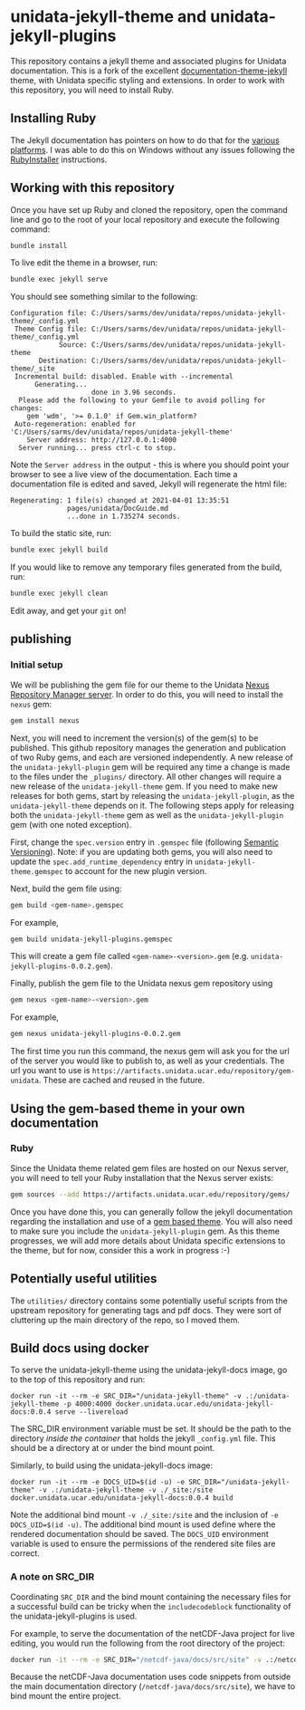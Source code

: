 # unidata-jekyll-theme and unidata-jekyll-plugins

This repository contains a jekyll theme and associated plugins for Unidata documentation.
This is a fork of the excellent [documentation-theme-jekyll](https://idratherbewriting.com/documentation-theme-jekyll) theme, with Unidata specific styling and extensions.
In order to work with this repository, you will need to install Ruby.

## Installing Ruby
The Jekyll documentation has pointers on how to do that for the [various platforms](https://jekyllrb.com/docs/installation/).
I was able to do this on Windows without any issues following the [RubyInstaller](https://jekyllrb.com/docs/installation/windows/#installation-via-rubyinstaller) instructions.

## Working with this repository

Once you have set up Ruby and cloned the repository, open the command line and go to the root of your local repository and execute the following command:

~~~sh
bundle install
~~~

To live edit the theme in a browser, run:

~~~sh
bundle exec jekyll serve
~~~

You should see something similar to the following:

~~~posh
Configuration file: C:/Users/sarms/dev/unidata/repos/unidata-jekyll-theme/_config.yml
 Theme Config file: C:/Users/sarms/dev/unidata/repos/unidata-jekyll-theme/_config.yml
            Source: C:/Users/sarms/dev/unidata/repos/unidata-jekyll-theme
       Destination: C:/Users/sarms/dev/unidata/repos/unidata-jekyll-theme/_site
 Incremental build: disabled. Enable with --incremental
      Generating...
                    done in 3.96 seconds.
  Please add the following to your Gemfile to avoid polling for changes:
    gem 'wdm', '>= 0.1.0' if Gem.win_platform?
 Auto-regeneration: enabled for 'C:/Users/sarms/dev/unidata/repos/unidata-jekyll-theme'
    Server address: http://127.0.0.1:4000
  Server running... press ctrl-c to stop.
~~~

Note the `Server address` in the output - this is where you should point your browser to see a live view of the documentation.
Each time a documentation file is edited and saved, Jekyll will regenerate the html file:

~~~posh
Regenerating: 1 file(s) changed at 2021-04-01 13:35:51
              pages/unidata/DocGuide.md
              ...done in 1.735274 seconds.
~~~

To build the static site, run:

~~~sh
bundle exec jekyll build
~~~

If you would like to remove any temporary files generated from the build, run:

~~~sh
bundle exec jekyll clean
~~~

Edit away, and get your `git` on!

## publishing

### Initial setup

We will be publishing the gem file for our theme to the Unidata [Nexus Repository Manager server](https://artifacts.unidata.ucar.edu/#browse/browse:gem-unidata).
In order to do this, you will need to install the `nexus` gem:

~~~sh
gem install nexus
~~~

Next, you will need to increment the version(s) of the gem(s) to be published.
This github repository manages the generation and publication of two Ruby gems, and each are versioned independently.
A new release of the `unidata-jekyll-plugin` gem will be required any time a change is made to the files under the `_plugins/` directory.
All other changes will require a new release of the `unidata-jekyll-theme` gem.
If you need to make new releases for both gems, start by releasing the `unidata-jekyll-plugin`, as the `unidata-jekyll-theme` depends on it.
The following steps apply for releasing both the `unidata-jekyll-theme` gem as well as the `unidata-jekyll-plugin` gem (with one noted exception).

First, change the `spec.version` entry in `.gemspec` file (following [Semantic Versioning](https://semver.org/)).
Note: if you are updating both gems, you will also need to update the `spec.add_runtime_dependency` entry in `unidata-jekyll-theme.gemspec` to account for the new plugin version.

Next, build the gem file using:

~~~sh
gem build <gem-name>.gemspec
~~~

For example,

~~~sh
gem build unidata-jekyll-plugins.gemspec
~~~

This will create a gem file called `<gem-name>-<version>.gem` (e.g. `unidata-jekyll-plugins-0.0.2.gem`).

Finally, publish the gem file to the Unidata nexus gem repository using

~~~sh
gem nexus <gem-name>-<version>.gem
~~~

For example,

~~~sh
gem nexus unidata-jekyll-plugins-0.0.2.gem
~~~

The first time you run this command, the nexus gem will ask you for the url of the server you would like to publish to, as well as your credentials.
The url you want to use is `https://artifacts.unidata.ucar.edu/repository/gem-unidata`.
These are cached and reused in the future.

## Using the gem-based theme in your own documentation

### Ruby

Since the Unidata theme related gem files are hosted on our Nexus server, you will need to tell your Ruby installation that the Nexus server exists:

~~~sh
gem sources --add https://artifacts.unidata.ucar.edu/repository/gems/
~~~

Once you have done this, you can generally follow the jekyll documentation regarding the installation and use of a [gem based theme](https://jekyllrb.com/docs/themes/#installing-a-theme).
You will also need to make sure you include the `unidata-jekyll-plugin` gem.
As this theme progresses, we will add more details about Unidata specific extensions to the theme, but for now, consider this a work in progress :-)

## Potentially useful utilities

The `utilities/` directory contains some potentially useful scripts from the upstream repository for generating tags and pdf docs.
They were sort of cluttering up the main directory of the repo, so I moved them.

## Build docs using docker

To serve the unidata-jekyll-theme using the unidata-jekyll-docs image, go to the top of this repository and run:

```shell
docker run -it --rm -e SRC_DIR="/unidata-jekyll-theme" -v .:/unidata-jekyll-theme -p 4000:4000 docker.unidata.ucar.edu/unidata-jekyll-docs:0.0.4 serve --livereload
```

The SRC_DIR environment variable must be set.
It should be the path to the directory _inside the container_ that holds the jekyll `_config.yml` file.
This should be a directory at or under the bind mount point.

Similarly, to build using the unidata-jekyll-docs image:

```shell
docker run -it --rm -e DOCS_UID=$(id -u) -e SRC_DIR="/unidata-jekyll-theme" -v .:/unidata-jekyll-theme -v ./_site:/site docker.unidata.ucar.edu/unidata-jekyll-docs:0.0.4 build
```

Note the additional bind mount `-v ./_site:/site` and the inclusion of `-e DOCS_UID=$(id -u)`.
The additional bind mount is used define where the rendered documentation should be saved.
The `DOCS_UID` environment variable is used to ensure the permissions of the rendered site files are correct.

### A note on SRC_DIR

Coordinating `SRC_DIR` and the bind mount containing the necessary files for a successful build can be tricky when the `includecodeblock` functionality of the unidata-jekyll-plugins is used.

For example, to serve the documentation of the netCDF-Java project for live editing, you would run the following from the root directory of the project:

```sh
docker run -it --rm -e SRC_DIR="/netcdf-java/docs/src/site" -v .:/netcdf-java -p 4005:4005 unidata-jekyll-docs:latest serve --livereload
```

Because the netCDF-Java documentation uses code snippets from outside the main documentation directory (`/netcdf-java/docs/src/site`), we have to bind mount the entire project.
